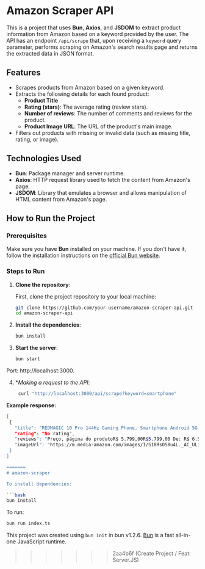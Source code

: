 # Amazon Scraper API

This is a project that uses **Bun**, **Axios**, and **JSDOM** to extract product information from Amazon based on a keyword provided by the user. The API has an endpoint `/api/scrape` that, upon receiving a `keyword` query parameter, performs scraping on Amazon's search results page and returns the extracted data in JSON format.

## Features

- Scrapes products from Amazon based on a given keyword.
- Extracts the following details for each found product:
  - **Product Title**
  - **Rating (stars)**: The average rating (review stars).
  - **Number of reviews**: The number of comments and reviews for the product.
  - **Product Image URL**: The URL of the product's main image.
- Filters out products with missing or invalid data (such as missing title, rating, or image).

## Technologies Used

- **Bun**: Package manager and server runtime.
- **Axios**: HTTP request library used to fetch the content from Amazon's page.
- **JSDOM**: Library that emulates a browser and allows manipulation of HTML content from Amazon's page.

## How to Run the Project

### Prerequisites

Make sure you have **Bun** installed on your machine. If you don't have it, follow the installation instructions on the [official Bun website](https://bun.sh/).

### Steps to Run

1. **Clone the repository**:

   First, clone the project repository to your local machine:

   ```bash
   git clone https://github.com/your-username/amazon-scraper-api.git
   cd amazon-scraper-api

2. **Install the dependencies**:
	```bash
	bun install

3. **Start the server**:
	```bash
	bun start
 
Port: http://localhost:3000.


4. **Making a request to the API*:
   ```bash
    curl "http://localhost:3000/api/scrape?keyword=smartphone"


**Example response:**
 ```bash
[
  {
    "title": "REDMAGIC 10 Pro 144Hz Gaming Phone, Smartphone Android 5G, 12GB RAM+256GB ROM, Snapdragon 8 Elite, 6.85\" 1.5K AMOLED Tela Cheia, FHD+, Câmera 50MP, Dual-Sim, Preto",
    "rating": "No rating",
    "reviews": "Preço, página do produtoR$ 5.799,00R$5.799,00 De: R$ 6.500,00R$6.500,00em até 10x de R$ 579,90R$579,90 sem juros",
    "imageUrl": "https://m.media-amazon.com/images/I/518RsOS8u4L._AC_UL320_.jpg"
  }
]

=======
# amazon-scraper

To install dependencies:

```bash
bun install
```

To run:

```bash
bun run index.ts
```

This project was created using `bun init` in bun v1.2.6. [Bun](https://bun.sh) is a fast all-in-one JavaScript runtime.
>>>>>>> 2aa4b6f (Create Project / Feat: Server.JS)

